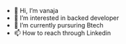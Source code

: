 - 👋 Hi, I’m vanaja
- 👀 I’m interested in backed developer
- 🌱 I’m currently  pursuring Btech
- 📫 How to reach through Linkedin

<!---
vannu28/vannu28 is a ✨ special ✨ repository because its `README.md` (this file) appears on your GitHub profile.
You can click the Preview link to take a look at your changes.
--->
